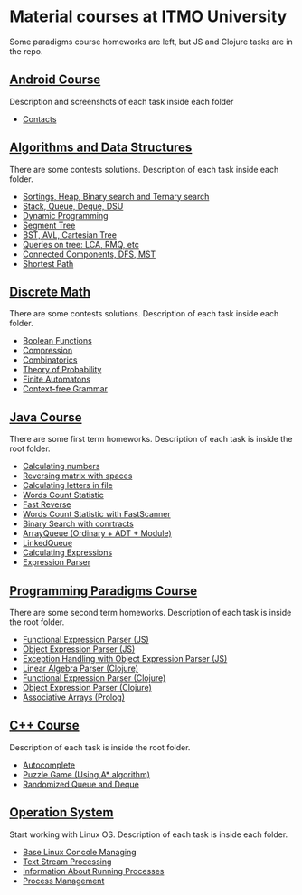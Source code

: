 # Material courses at ITMO University
Some paradigms course homeworks are left, but JS and Clojure tasks are in the repo.
## [Android Course](https://github.com/nowiwr01/itmo/tree/master/android/)
  Description and screenshots of each task inside each folder
  * [Contacts](https://github.com/nowiwr01/itmo/tree/master/android/Contacts)

## [Algorithms and Data Structures](https://github.com/nowiwr01/itmo/tree/master/algo/)
  There are some contests solutions. Description of each task inside each folder.
  * [Sortings, Heap, Binary search and Ternary search](https://github.com/nowiwr01/itmo/tree/master/algo/1%20term/lab1)
  * [Stack, Queue, Deque, DSU](https://github.com/nowiwr01/itmo/tree/master/algo/1%20term/lab2)
  * [Dynamic Programming](https://github.com/nowiwr01/itmo/tree/master/algo/1%20term/lab3)
  * [Segment Tree](https://github.com/nowiwr01/itmo/tree/master/algo/2%20term/laba1)
  * [BST, AVL, Cartesian Tree](https://github.com/nowiwr01/itmo/tree/master/algo/2%20term/laba2)
  * [Queries on tree: LCA, RMQ, etc](https://github.com/nowiwr01/itmo/tree/master/algo/2%20term/laba3)
  * [Connected Components, DFS, MST](https://github.com/nowiwr01/itmo/tree/master/algo/3%20term/lab1)
  * [Shortest Path](https://github.com/nowiwr01/itmo/tree/master/algo/3%20term/lab2)
  
## [Discrete Math](https://github.com/nowiwr01/itmo/tree/master/discrete_math/)
  There are some contests solutions. Description of each task inside each folder.
  * [Boolean Functions](https://github.com/nowiwr01/itmo/tree/master/discrete_math/1%20term/lab1)
  * [Compression](https://github.com/nowiwr01/itmo/tree/master/discrete_math/1%20term/lab2)
  * [Combinatorics](https://github.com/nowiwr01/itmo/tree/master/discrete_math/1%20term/lab3)
  * [Theory of Probability](https://github.com/nowiwr01/itmo/tree/master/discrete_math/2%20term/lab1)
  * [Finite Automatons](https://github.com/nowiwr01/itmo/tree/master/discrete_math/2%20term/lab2)
  * [Context-free Grammar](https://github.com/nowiwr01/itmo/tree/master/discrete_math/2%20term/lab3)

## [Java Course](https://github.com/nowiwr01/itmo/tree/master/prog_intro)
  There are some first term homeworks. Description of each task is inside the root folder.
  * [Calculating numbers](https://github.com/nowiwr01/itmo/tree/master/prog_intro/HW1)
  * [Reversing matrix with spaces](https://github.com/nowiwr01/itmo/tree/master/prog_intro/HW2)
  * [Calculating letters in file](https://github.com/nowiwr01/itmo/tree/master/prog_intro/HW3)
  * [Words Count Statistic](https://github.com/nowiwr01/itmo/tree/master/prog_intro/HW4)
  * [Fast Reverse](https://github.com/nowiwr01/itmo/tree/master/prog_intro/HW5)
  * [Words Count Statistic with FastScanner](https://github.com/nowiwr01/itmo/tree/master/prog_intro/HW6)
  * [Binary Search with conrtracts](https://github.com/nowiwr01/itmo/tree/master/prog_intro/HW7/search)
  * [ArrayQueue (Ordinary + ADT + Module)](https://github.com/nowiwr01/itmo/tree/master/prog_intro/HW8/queue)
  * [LinkedQueue](https://github.com/nowiwr01/itmo/tree/master/prog_intro/HW9/queue)
  * [Calculating Expressions](https://github.com/nowiwr01/itmo/tree/master/prog_intro/HW10/src/expression)
  * [Expression Parser](https://github.com/nowiwr01/itmo/tree/master/prog_intro/HW11/src/expression)
  
## [Programming Paradigms Course](https://github.com/nowiwr01/itmo/tree/master/paradigms/)
  There are some second term homeworks. Description of each task is inside the root folder.
  * [Functional Expression Parser (JS)](https://github.com/nowiwr01/itmo/tree/master/paradigms/hw4)
  * [Object Expression Parser (JS)](https://github.com/nowiwr01/itmo/tree/master/paradigms/hw5)
  * [Exception Handling with Object Expression Parser (JS)](https://github.com/nowiwr01/itmo/tree/master/paradigms/hw6)
  * [Linear Algebra Parser (Clojure)](https://github.com/nowiwr01/itmo/tree/master/paradigms/hw7)
  * [Functional Expression Parser (Clojure)](https://github.com/nowiwr01/itmo/tree/master/paradigms/hw8)
  * [Object Expression Parser (Clojure)](https://github.com/nowiwr01/itmo/tree/master/paradigms/hw9)
  * [Associative Arrays (Prolog)](https://github.com/nowiwr01/itmo/tree/master/paradigms/hw11)

## [C++ Course](https://github.com/nowiwr01/itmo/tree/master/c%2B%2B/)
  Description of each task is inside the root folder.
  * [Autocomplete](https://github.com/nowiwr01/itmo/tree/master/c%2B%2B/autocomplete)
  * [Puzzle Game (Using A* algorithm)](https://github.com/nowiwr01/itmo/tree/master/c%2B%2B/puzzle_game)
  * [Randomized Queue and Deque](https://github.com/nowiwr01/itmo/tree/master/c%2B%2B/randomized_queue_and_deque)
  
## [Operation System](https://github.com/nowiwr01/itmo/tree/master/os)
  Start working with Linux OS. Description of each task is inside each folder.
  * [Base Linux Concole Managing](https://github.com/nowiwr01/itmo/tree/master/os/lab1)
  * [Text Stream Processing](https://github.com/nowiwr01/itmo/tree/master/os/lab2)
  * [Information About Running Processes](https://github.com/nowiwr01/itmo/tree/master/os/lab3)
  * [Process Management](https://github.com/nowiwr01/itmo/tree/master/os/lab4)
